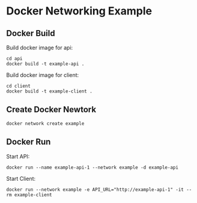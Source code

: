 # Docker Networking Example

## Docker Build

Build docker image for api:

```
cd api
docker build -t example-api .
```

Build docker image for client:

```
cd client
docker build -t example-client .
```

## Create Docker Newtork

```
docker network create example
```

## Docker Run

Start API:

```
docker run --name example-api-1 --network example -d example-api
```

Start Client:

```
docker run --network example -e API_URL="http://example-api-1" -it --rm example-client
```
